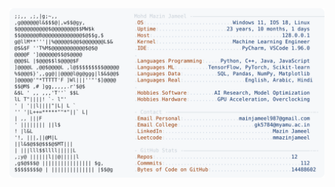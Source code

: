 <picture>
  <source srcset="https://raw.githubusercontent.com/mmazinjameel/mmazinjameel/main/dark_mode.svg?v=1757146292" media="(prefers-color-scheme: dark)">
  <img src="https://raw.githubusercontent.com/mmazinjameel/mmazinjameel/main/light_mode.svg?v=1757146292">
</picture>
